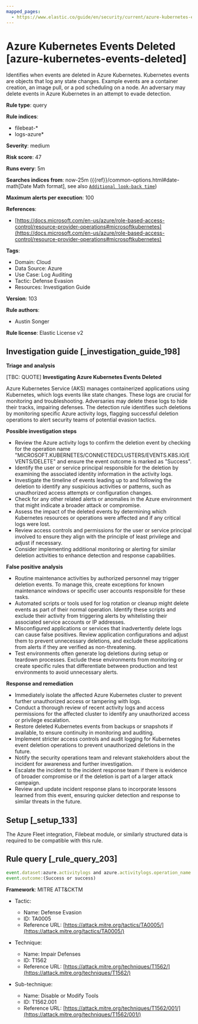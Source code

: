 ```yaml
---
mapped_pages:
  - https://www.elastic.co/guide/en/security/current/azure-kubernetes-events-deleted.html
---
```


# Azure Kubernetes Events Deleted [azure-kubernetes-events-deleted]

Identifies when events are deleted in Azure Kubernetes. Kubernetes events are objects that log any state changes. Example events are a container creation, an image pull, or a pod scheduling on a node. An adversary may delete events in Azure Kubernetes in an attempt to evade detection.

**Rule type**: query

**Rule indices**:

* filebeat-*
* logs-azure*

**Severity**: medium

**Risk score**: 47

**Runs every**: 5m

**Searches indices from**: now-25m ({{ref}}/common-options.html#date-math[Date Math format], see also [`Additional look-back time`](docs-content://solutions/security/detect-and-alert/create-detection-rule.md#rule-schedule))

**Maximum alerts per execution**: 100

**References**:

* [https://docs.microsoft.com/en-us/azure/role-based-access-control/resource-provider-operations#microsoftkubernetes](https://docs.microsoft.com/en-us/azure/role-based-access-control/resource-provider-operations#microsoftkubernetes)

**Tags**:

* Domain: Cloud
* Data Source: Azure
* Use Case: Log Auditing
* Tactic: Defense Evasion
* Resources: Investigation Guide

**Version**: 103

**Rule authors**:

* Austin Songer

**Rule license**: Elastic License v2

## Investigation guide [_investigation_guide_198]

**Triage and analysis**

[TBC: QUOTE]
**Investigating Azure Kubernetes Events Deleted**

Azure Kubernetes Service (AKS) manages containerized applications using Kubernetes, which logs events like state changes. These logs are crucial for monitoring and troubleshooting. Adversaries may delete these logs to hide their tracks, impairing defenses. The detection rule identifies such deletions by monitoring specific Azure activity logs, flagging successful deletion operations to alert security teams of potential evasion tactics.

**Possible investigation steps**

* Review the Azure activity logs to confirm the deletion event by checking for the operation name "MICROSOFT.KUBERNETES/CONNECTEDCLUSTERS/EVENTS.K8S.IO/EVENTS/DELETE" and ensure the event outcome is marked as "Success".
* Identify the user or service principal responsible for the deletion by examining the associated identity information in the activity logs.
* Investigate the timeline of events leading up to and following the deletion to identify any suspicious activities or patterns, such as unauthorized access attempts or configuration changes.
* Check for any other related alerts or anomalies in the Azure environment that might indicate a broader attack or compromise.
* Assess the impact of the deleted events by determining which Kubernetes resources or operations were affected and if any critical logs were lost.
* Review access controls and permissions for the user or service principal involved to ensure they align with the principle of least privilege and adjust if necessary.
* Consider implementing additional monitoring or alerting for similar deletion activities to enhance detection and response capabilities.

**False positive analysis**

* Routine maintenance activities by authorized personnel may trigger deletion events. To manage this, create exceptions for known maintenance windows or specific user accounts responsible for these tasks.
* Automated scripts or tools used for log rotation or cleanup might delete events as part of their normal operation. Identify these scripts and exclude their activity from triggering alerts by whitelisting their associated service accounts or IP addresses.
* Misconfigured applications or services that inadvertently delete logs can cause false positives. Review application configurations and adjust them to prevent unnecessary deletions, and exclude these applications from alerts if they are verified as non-threatening.
* Test environments often generate log deletions during setup or teardown processes. Exclude these environments from monitoring or create specific rules that differentiate between production and test environments to avoid unnecessary alerts.

**Response and remediation**

* Immediately isolate the affected Azure Kubernetes cluster to prevent further unauthorized access or tampering with logs.
* Conduct a thorough review of recent activity logs and access permissions for the affected cluster to identify any unauthorized access or privilege escalation.
* Restore deleted Kubernetes events from backups or snapshots if available, to ensure continuity in monitoring and auditing.
* Implement stricter access controls and audit logging for Kubernetes event deletion operations to prevent unauthorized deletions in the future.
* Notify the security operations team and relevant stakeholders about the incident for awareness and further investigation.
* Escalate the incident to the incident response team if there is evidence of broader compromise or if the deletion is part of a larger attack campaign.
* Review and update incident response plans to incorporate lessons learned from this event, ensuring quicker detection and response to similar threats in the future.


## Setup [_setup_133]

The Azure Fleet integration, Filebeat module, or similarly structured data is required to be compatible with this rule.


## Rule query [_rule_query_203]

```js
event.dataset:azure.activitylogs and azure.activitylogs.operation_name:"MICROSOFT.KUBERNETES/CONNECTEDCLUSTERS/EVENTS.K8S.IO/EVENTS/DELETE" and
event.outcome:(Success or success)
```

**Framework**: MITRE ATT&CKTM

* Tactic:

    * Name: Defense Evasion
    * ID: TA0005
    * Reference URL: [https://attack.mitre.org/tactics/TA0005/](https://attack.mitre.org/tactics/TA0005/)

* Technique:

    * Name: Impair Defenses
    * ID: T1562
    * Reference URL: [https://attack.mitre.org/techniques/T1562/](https://attack.mitre.org/techniques/T1562/)

* Sub-technique:

    * Name: Disable or Modify Tools
    * ID: T1562.001
    * Reference URL: [https://attack.mitre.org/techniques/T1562/001/](https://attack.mitre.org/techniques/T1562/001/)




